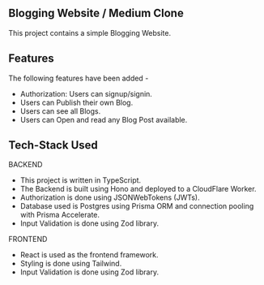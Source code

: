 ## Blogging Website / Medium Clone
This project contains a simple Blogging Website.

## Features
The following features have been added -

- Authorization: Users can signup/signin.
- Users can Publish their own Blog.
- Users can see all Blogs.
- Users can Open and read any Blog Post available.

## Tech-Stack Used

BACKEND
- This project is written in TypeScript.
- The Backend is built using Hono and deployed to a CloudFlare Worker.
- Authorization is done using JSONWebTokens (JWTs).
- Database used is Postgres using Prisma ORM and connection pooling with Prisma Accelerate.
- Input Validation is done using Zod library.

FRONTEND
- React is used as the frontend framework.
- Styling is done using Tailwind.
- Input Validation is done using Zod library.
